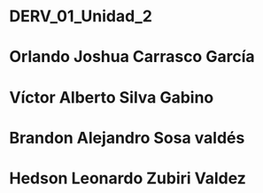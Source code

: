 # DERV_01_Unidad_2

# Orlando Joshua Carrasco García
# Víctor Alberto Silva Gabino
# Brandon Alejandro Sosa valdés
# Hedson Leonardo Zubiri Valdez
